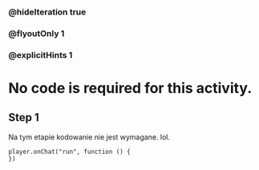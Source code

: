 ### @hideIteration true 
### @flyoutOnly 1
### @explicitHints 1


# No code is required for this activity. 
## Step 1
Na tym etapie kodowanie nie jest wymagane. lol. 

```template
player.onChat("run", function () {
})
```
